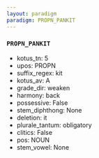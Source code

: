 ```yaml
---
layout: paradigm
paradigm: PROPN_PANKIT
---
```

### ` PROPN_PANKIT `


* kotus_tn: 5
* upos: PROPN
* suffix_regex: kit
* kotus_av: A
* grade_dir: weaken
* harmony: back
* possessive: False
* stem_diphthong: None
* deletion: it
* plurale_tantum: obligatory
* clitics: False
* pos: NOUN
* stem_vowel: None
